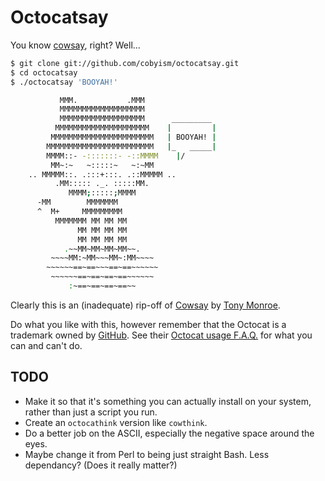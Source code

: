 Octocatsay
==========

You know [cowsay](http://www.nog.net/~tony/warez/cowsay.shtml), right? Well...

```sh
$ git clone git://github.com/cobyism/octocatsay.git
$ cd octocatsay
$ ./octocatsay 'BOOYAH!'

           MMM.           .MMM           
           MMMMMMMMMMMMMMMMMMM           
           MMMMMMMMMMMMMMMMMMM      _________
          MMMMMMMMMMMMMMMMMMMMM    |         |
         MMMMMMMMMMMMMMMMMMMMMMM   | BOOYAH! |
        MMMMMMMMMMMMMMMMMMMMMMMM   |_   _____|
        MMMM::- -:::::::- -::MMMM    |/      
         MM~:~   ~:::::~   ~:~MM         
    .. MMMMM::. .:::+:::. .::MMMMM ..    
          .MM::::: ._. :::::MM.          
             MMMM;:::::;MMMM             
      -MM        MMMMMMM                 
      ^  M+     MMMMMMMMM                
          MMMMMMM MM MM MM                
               MM MM MM MM                
               MM MM MM MM                
            .~~MM~MM~MM~MM~~.             
         ~~~~MM:~MM~~~MM~:MM~~~~          
        ~~~~~~==~==~~~==~==~~~~~~         
         ~~~~~~==~==~==~==~~~~~~          
             :~==~==~==~==~~
```

Clearly this is an (inadequate) rip-off of [Cowsay](http://www.nog.net/~tony/warez/cowsay.shtml) by [Tony Monroe](http://www.nog.net/~tony/).

Do what you like with this, however remember that the Octocat is a trademark owned by [GitHub](https://github.com/). See their [Octocat usage F.A.Q.](http://octodex.github.com/faq.html) for what you can and can't do. 

## TODO

- Make it so that it's something you can actually install on your system, rather than just a script you run.
- Create an `octocathink` version like `cowthink`.
- Do a better job on the ASCII, especially the negative space around the eyes.
- Maybe change it from Perl to being just straight Bash. Less dependancy? (Does it really matter?)
